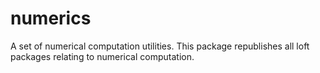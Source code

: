 # numerics
A set of numerical computation utilities. This package republishes all loft packages relating to numerical computation.
